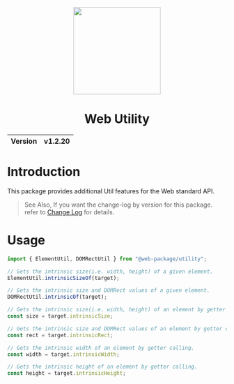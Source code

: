 <div align="center">
    <img width="200px" src="https://github.com/user-attachments/assets/9fe86de5-61d7-4a89-ab9d-702ff1c0c901">
    <h1>Web Utility</h1>
    <table>
        <thead>
          <tr>
            <th>Version</th>
            <th>v1.2.20</th>
          </tr>
        </tbody>
    </table>
</div>

# Introduction
This package provides additional Util features for the Web standard API.

> See Also, If you want the change-log by version for this package. refer to [Change Log](CHANGELOG.md) for details.

# Usage
```ts
import { ElementUtil, DOMRectUtil } from "@web-package/utility";

// Gets the intrinsic size(i.e. width, height) of a given element.
ElementUtil.intrinsicSizeOf(target);

// Gets the intrinsic size and DOMRect values of a given element.
DOMRectUtil.intrinsicOf(target);

// Gets the intrinsic size(i.e. width, height) of an element by getter calling.
const size = target.intrinsicSize;

// Gets the intrinsic size and DOMRect values of an element by getter calling.
const rect = target.intrinsicRect;

// Gets the intrinsic width of an element by getter calling.
const width = target.intrinsicWidth;

// Gets the intrinsic height of an element by getter calling.
const height = target.intrinsicHeight;
```
